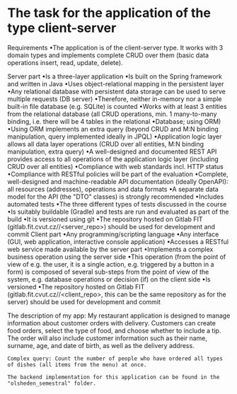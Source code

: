 # The task for the application of the type client-server
Requirements
    •The application is of the client-server type. It works with 3 domain types and implements complete CRUD over them (basic data operations insert, read, update, delete).

Server part
    •Is a three-layer application
    •Is built on the Spring framework and written in Java
    •Uses object-relational mapping in the persistent layer
        •Any relational database with persistent data storage can be used to serve multiple requests (DB server)
        •Therefore, neither in-memory nor a simple built-in file database (e.g. SQLite) is counted
        •Works with at least 3 entities from the relational database (all CRUD operations, min. 1 many-to-many binding, i.e. there will be 4 tables in the relational •Database; using ORM)
        •Using ORM implements an extra query (beyond CRUD and M:N binding manipulation, query implemented ideally in JPQL)
    •Application logic layer allows all data layer operations (CRUD over all entities, M:N binding manipulation, extra query)
    •A well-designed and documented REST API provides access to all operations of the application logic layer (including CRUD over all entities)
        •Compliance with web standards incl. HTTP status
        •Compliance with RESTful policies will be part of the evaluation
        •Complete, well-designed and machine-readable API documentation (ideally OpenAPI): all resources (addresses), operations and data formats
        •A separate data model for the API (the "DTO" classes) is strongly recommended
    •Includes automated tests
        •The three different types of tests discussed in the course
    •Is suitably buildable (Gradle) and tests are run and evaluated as part of the build
    •It is versioned using git
        •The repository hosted on Gitlab FIT (gitlab.fit.cvut.cz/<username>/<server_repo>) should be used for development and commit
Client part
    •Any programming/scripting language
    •Any interface (GUI, web application, interactive console application)
    •Accesses a RESTful web service made available by the server part
    •Implements a complex business operation using the server side
        •This operation (from the point of view of e.g. the user, it is a single action, e.g. triggered by a button in a form) is composed of several sub-steps from the point of view of the system, e.g. database operations or decision (if) on the client side
    •Is versioned
        •The repository hosted on Gitlab FIT (gitlab.fit.cvut.cz/<username>/<client_repo>, this can be the same repository as for the server) should be used for development and commit

The description of my app:
    My restaurant application is designed to manage information about customer orders with delivery. Customers can create food orders, select the type of food, and choose whether to include a tip. The order will also include customer information such as their name, surname, age, and date of birth, as well as the delivery address.

    Complex query: Count the number of people who have ordered all types of dishes (all items from the menu) at once.

    The backend implementation for this application can be found in the "olsheden_semestral" folder.